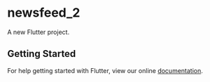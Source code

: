 # newsfeed_2

A new Flutter project.

## Getting Started

For help getting started with Flutter, view our online
[documentation](https://flutter.io/).
